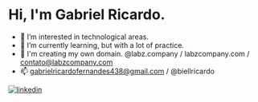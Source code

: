 <h1 align="left"> Hi, I'm Gabriel Ricardo. </h1>

- 👀 I’m interested in technological areas.
- 🌱 I’m currently learning, but with a lot of practice.
- 💞️ I'm creating my own domain. @labz.company / labzcompany.com / contato@labzcompany.com
- 📫 gabrielricardofernandes438@gmail.com / @biellricardo

<a href="https://br.linkedin.com/in/gabrielricardo-tecnologia" target="_blank">
<img align="center" src="https://img.shields.io/badge/LinkedIn-0077B5?style=for-the-badge&logo=linkedin&logoColor=white" alt="linkedin"/>
</a>
<!--
**bielricardo/bielricardo** is a ✨ _special_ ✨ repository because its `README.md` (this file) appears on your GitHub profile.

Here are some ideas to get you started:

- 🔭 I’m currently working on ...
- 🌱 I’m currently learning ...
- 👯 I’m looking to collaborate on ...
- 🤔 I’m looking for help with ...
- 💬 Ask me about ...
- 📫 How to reach me: ...
- 😄 Pronouns: ...
- ⚡ Fun fact: ...
-->

